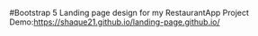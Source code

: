 #Bootstrap 5 Landing page design for my RestaurantApp Project
Demo:https://shaque21.github.io/landing-page.github.io/
